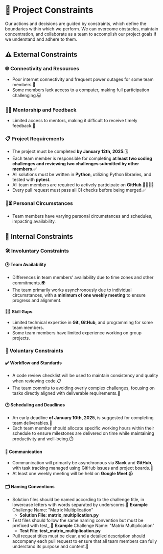 <!-- this template is for inspiration, feel free to change it however you like! -->

# 🚧 Project Constraints

Our actions and decisions are guided by constraints, which define the
boundaries within which we perform. We can overcome obstacles, maintain
concentration, and collaborate as a team to accomplish our project goals if we
understand and adhere to them.

## ⚠️ External Constraints

### 🌐 Connectivity and Resources

- Poor internet connectivity and frequent power outages for some team members.🔌
- Some members lack access to a computer, making full participation challenging.💻

### 👨‍🏫 Mentorship and Feedback

- Limited access to mentors, making it difficult to receive timely feedback.🔄

### 📋 Project Requirements

- The project must be completed **by January 12th, 2025**.🗓️
- Each team member is responsible for completing **at least two coding challenges
and reviewing two challenges submitted by other members**.✅
- All solutions must be written in **Python**, utilizing Python libraries, and
tested with **pytest**.
- All team members are required to actively participate on **GitHub**.👩‍💻👨‍💻
- Every pull request must pass all CI checks before being merged.✅

### 🌱⏳ Personal Circumstances

- Team members have varying personal circumstances and schedules, impacting availability.
<!--
  constraints coming from the outside that your team has no control over:
  - project deadlines
  - number of unit tests required to pass a code review
  - technologies (sometimes a client will tell you what to use)
  - power or connectivity
  - ...
-->

## 🔐 Internal Constraints

### 🛠️ Involuntary Constraints

#### 🕒 Team Availability

- Differences in team members' availability due to time zones and other commitments.🌍
- The team primarily works asynchronously due to individual circumstances, with
**a minimum of one weekly meeting** to ensure progress and alignment.

#### 🔧🧠 Skill Gaps

- Limited technical expertise in **Git, GitHub**, and programming for some team members.
- Some team members have limited experience working on group projects.
<!--
  constraints that come from within your team, and you have no control over:
  - each of your individual skill levels
  - amount of time available to work on the project
-->

### 🎯 Voluntary Constraints

#### ✔️ Workflow and Standards

- A code review checklist will be used to maintain consistency and quality when
reviewing code.📋
- The team commits to avoiding overly complex challenges, focusing on tasks
directly aligned with deliverable requirements.🎯

#### 🕒 Scheduling and Deadlines

- An early deadline **of January 10th, 2025**, is suggested for completing team
deliverables.📅
- Each team member should allocate specific working hours within their schedule
to ensure milestones are delivered on time while maintaining productivity and well-being.⏱️

#### 📨 Communication

- Communication will primarily be asynchronous via **Slack** and **GitHub**,
with task tracking managed using GitHub issues and project boards.💬
- At least one weekly meeting will be held on **Google Meet**.📹

#### 🗂️ Naming Conventions

- Solution files should be named according to the challenge title, in lowercase
letters with words separated by underscores.📝
**Example**
Challenge Name: "Matrix Multiplication"
  - **Solution File: matrix_multiplication.py**
- Test files should follow the same naming convention but must be prefixed with
test_.🔬
**Example**
Challenge Name: "Matrix Multiplication"
  - **Test File: test_matrix_multiplication.py**
- Pull request titles must be clear, and a detailed description should
accompany each pull request to ensure that all team members can fully
understand its purpose and content.🔖
<!--
  constraints that your team decided on to help scope the project. they may include:
  - coding style & conventions
  - agree on a code review checklist for the project repository
  - the number of hours you want to spend working
  - only using the colors black and white
-->
